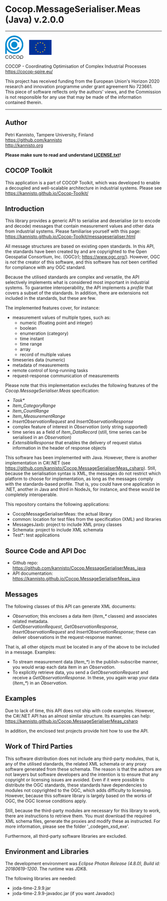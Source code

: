 
Cocop.MessageSerialiser.Meas (Java) v.2.0.0
===========================================

---

<img src="logos.png" alt="COCOP and EU" style="display:block;margin-right:auto" />

COCOP - Coordinating Optimisation of Complex Industrial Processes  
https://cocop-spire.eu/

This project has received funding from the European Union's Horizon 2020 
research and innovation programme under grant agreement No 723661. This piece 
of software reflects only the authors' views, and the Commission is not 
responsible for any use that may be made of the information contained therein.

---


Author
------

Petri Kannisto, Tampere University, Finland  
https://github.com/kannisto  
http://kannisto.org

**Please make sure to read and understand [LICENSE.txt](./LICENSE.txt)!**


COCOP Toolkit
-------------

This application is a part of COCOP Toolkit, which was developed to enable a 
decoupled and well-scalable architecture in industrial systems. Please see 
https://kannisto.github.io/Cocop-Toolkit/


Introduction
------------

This library provides a generic API to serialise and deserialise (or to encode
and decode) messages that contain measurement values and other data from 
industrial systems. Please familiarise yourself with this page: 
https://kannisto.github.io/Cocop-Toolkit/messageserialiser.html

All message structures are based on existing open standards. In this API, the 
standards have been created by and are copyrighted to the Open Geospatial 
Consortium, Inc. (OGC(r); https://www.ogc.org/). However, OGC is _not_ the
creator of this software, and this software has _not_ been certified for 
compliance with any OGC standard.

Because the utilised standards are complex and versatile, the API selectively
implements what is considered most important in industrial systems. To
guarantee interoperability, the API implements a _profile_ that covers a subset
of the standards. In addition, there are extensions not included in the
standards, but these are few.

The implemented features cover, for instance:

* measurement values of multiple types, such as:
  * numeric (floating point and integer)
  * boolean
  * enumeration (category)
  * time instant
  * time range
  * array
  * record of multiple values
* timeseries data (numeric)
* metadata of measurements
* remote control of long-running tasks
* request-response communication of measurements

Please note that this implementation excludes the following features of the
_Cocop.MessageSerialiser.Meas_ specification:

* _Task\*_
* _Item\_CategoryRange_
* _Item\_CountRange_
* _Item\_MeasurementRange_
* _InsertObservationRequest_ and _InsertObservationResponse_
* complex feature of interest in _Observation_ (only string supported)
* time series as a field of _Item\_DataRecord_ (still, time series can be
  serialised in an _Observation_)
* _ExtensibleResponse_ that enables the delivery of request status information
  in the header of response objects

This software has been implemented with Java. However, there is another 
implementation in C#/.NET (see 
https://github.com/kannisto/Cocop.MessageSerialiserMeas_csharp). Still, because
the serialisation syntax is XML, the messages do not restrict which platform to
choose for implementation, as long as the messages comply with the
standards-based profile. That is, you could have one application in .NET,
another in Java and third in NodeJs, for instance, and these would be
completely interoperable.

This repository contains the following applications:

* CocopMessageSerialiserMeas: the actual library
* common: location for test files from the specification (XML) and libraries
* MessagesJaxb: project to include XML proxy classes
* Schemata: project to include XML schemata
* Test*: test applications


Source Code and API Doc
-----------------------

* Github repo: https://github.com/kannisto/Cocop.MessageSerialiserMeas_java
* API documentation: https://kannisto.github.io/Cocop.MessageSerialiserMeas_java


Messages
--------

The following classes of this API can generate XML documents:

* _Observation_; this encloses a data item (_Item\_*_ classes) and associates
related metadata.
* _GetObservationRequest_, _GetObservationResponse_, _InsertObservationRequest_
and _InsertObservationResponse_; these can deliver observations in the
request-response manner.

That is, all other objects must be located in any of the above to be included
in a message. Examples:

* To stream measurement data (_Item\_*_) in the publish-subscribe manner, you
would wrap each data item in an _Observation_.
* To explicitly retrieve data, you send a _GetObservationRequest_ and receive a
_GetObservationResponse_. In these, you again wrap your data (_Item\_*_) in an
_Observation_.


Examples
--------

Due to lack of time, this API does not ship with code examples. However, the
C#/.NET API has an almost similar structure. Its examples can help:
https://kannisto.github.io/Cocop.MessageSerialiserMeas_csharp

In addition, the enclosed test projects provide hint how to use the API.


Work of Third Parties
---------------------

This software distribution does not include any third-party modules, that is,
any of the utilised standards, the related XML schemata or any proxy software
generated from these schemata. The reason is that the authors are not lawyers
but software developers and the intention is to ensure that any copyright or
licensing issues are avoided. Even if it were possible to distribute the OGC
standards, these standards have dependencies to modules not copyrighted to the
OGC, which adds difficulty to licensing. However, because this software library
is largely based on the works of OGC, the OGC license conditions apply.

Still, because the third-party modules are necessary for this library to work,
there are instructions to retrieve them. You must download the required XML
schema files, generate the proxies and modify these as instructed. For more
information, please see the folder '\_codegen\_xsd\_exe'.

Furthermore, all third-party software libraries are excluded.


Environment and Libraries
-------------------------

The development environment was _Eclipse Photon Release (4.8.0), Build id:
20180619-1200_. The runtime was JDK8.

The following libraries are needed:

* joda-time-2.9.9.jar
* joda-time-2.9.9-javadoc.jar (if you want Javadoc)
